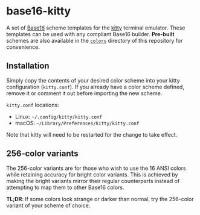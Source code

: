 # base16-kitty

A set of [Base16](https://github.com/chriskempson/base16) scheme templates for
the [kitty](https://github.com/kovidgoyal/kitty) terminal emulator. These
templates can be used with any compliant Base16 builder. **Pre-built** schemes
are also available in the [`colors`](https://github.com/kdrag0n/base16-kitty/tree/master/colors)
directory of this repository for convenience.

## Installation

Simply copy the contents of your desired color scheme into your kitty
configuration (`kitty.conf`). If you already have a color scheme defined,
remove it or comment it out before importing the new scheme.

`kitty.conf` locations:

- Linux: `~/.config/kitty/kitty.conf`
- macOS: `~/Library/Preferences/kitty/kitty.conf`

Note that kitty will need to be restarted for the change to take effect.

## 256-color variants

The 256-color variants are for those who wish to use the 16 ANSI colors while
retaining accuracy for bright color variants. This is achieved by making the
bright variants mirror their regular counterparts instead of attempting to map
them to other Base16 colors.

**TL;DR**: If some colors look strange or darker than normal, try the
256-color variant of your scheme of choice.
